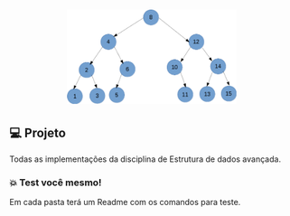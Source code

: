 <h1 align="center">
  <img alt="ronnyacacio.dev" title="#delicinha" src=".github/three.png" width="300px"/>
</h1>

## 💻 Projeto

Todas as implementações da disciplina de Estrutura de dados avançada.

### 💥 Test você mesmo!

Em cada pasta terá um Readme com os comandos para teste.

<br />
